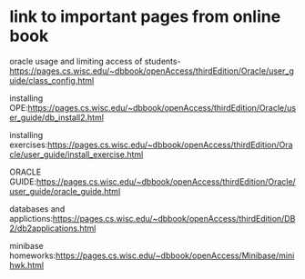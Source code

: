 # link to important pages from online book

oracle usage and limiting access of students-https://pages.cs.wisc.edu/~dbbook/openAccess/thirdEdition/Oracle/user_guide/class_config.html

installing OPE:https://pages.cs.wisc.edu/~dbbook/openAccess/thirdEdition/Oracle/user_guide/db_install2.html

installing exercises:https://pages.cs.wisc.edu/~dbbook/openAccess/thirdEdition/Oracle/user_guide/install_exercise.html

ORACLE GUIDE:https://pages.cs.wisc.edu/~dbbook/openAccess/thirdEdition/Oracle/user_guide/oracle_guide.html

databases and applictions:https://pages.cs.wisc.edu/~dbbook/openAccess/thirdEdition/DB2/db2applications.html

minibase homeworks:https://pages.cs.wisc.edu/~dbbook/openAccess/Minibase/minihwk.html
